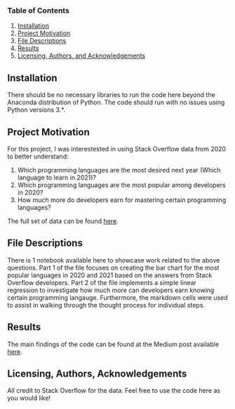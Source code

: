 ### Table of Contents

1. [Installation](#installation)
2. [Project Motivation](#motivation)
3. [File Descriptions](#files)
4. [Results](#results)
5. [Licensing, Authors, and Acknowledgements](#licensing)

## Installation <a name="installation"></a>

There should be no necessary libraries to run the code here beyond the Anaconda distribution of Python.  The code should run with no issues using Python versions 3.*.

## Project Motivation<a name="motivation"></a>

For this project, I was interestested in using Stack Overflow data from 2020 to better understand:

1. Which programming languages are the most desired next year (Which language to learn in 2021)?
2. Which programming languages are the most popular among developers in 2020?
3. How much more do developers earn for mastering certain programming languages?

The full set of data can be found [here](https://insights.stackoverflow.com/survey).


## File Descriptions <a name="files"></a>

There is 1 notebook available here to showcase work related to the above questions.  Part 1 of the file focuses on creating the bar chart for the most popular languages in 2020 and 2021 based on the answers from Stack Overflow developers. Part 2 of the file implements a simple linear regression to investigate how much more can developers earn knowing certain programming langauge. Furthermore, the markdown cells were used to assist in walking through the thought process for individual steps.  

## Results<a name="results"></a>

The main findings of the code can be found at the Medium post available [here](https://medium.com/p/a106e34d9ea3/edit).

## Licensing, Authors, Acknowledgements<a name="licensing"></a>

All credit to Stack Overflow for the data.  Feel free to use the code here as you would like! 

